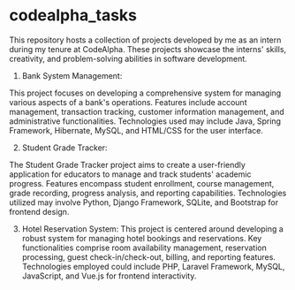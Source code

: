 # codealpha_tasks
This repository hosts a collection of projects developed by me as an intern during my tenure at CodeAlpha. These projects showcase the interns' skills, creativity, and problem-solving abilities in software development.
1. Bank System Management:

This project focuses on developing a comprehensive system for managing various aspects of a bank's operations.
Features include account management, transaction tracking, customer information management, and administrative functionalities.
Technologies used may include Java, Spring Framework, Hibernate, MySQL, and HTML/CSS for the user interface.

2. Student Grade Tracker:

The Student Grade Tracker project aims to create a user-friendly application for educators to manage and track students' academic progress.
Features encompass student enrollment, course management, grade recording, progress analysis, and reporting capabilities.
Technologies utilized may involve Python, Django Framework, SQLite, and Bootstrap for frontend design.

3. Hotel Reservation System:
This project is centered around developing a robust system for managing hotel bookings and reservations.
Key functionalities comprise room availability management, reservation processing, guest check-in/check-out, billing, and reporting features.
Technologies employed could include PHP, Laravel Framework, MySQL, JavaScript, and Vue.js for frontend interactivity.
